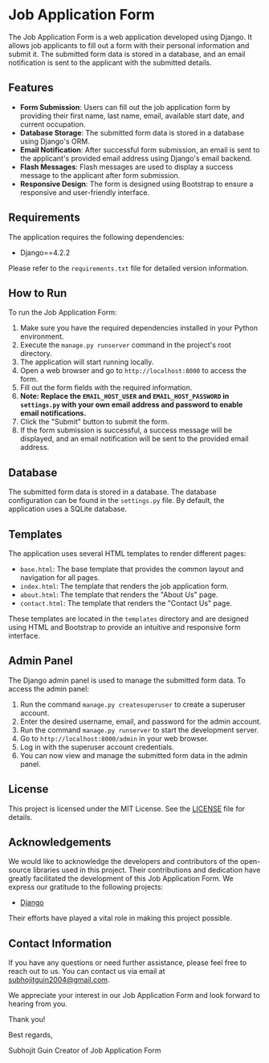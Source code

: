 # Job Application Form

The Job Application Form is a web application developed using Django. It allows job applicants to fill out a form with their personal information and submit it. The submitted form data is stored in a database, and an email notification is sent to the applicant with the submitted details.

## Features

- **Form Submission**: Users can fill out the job application form by providing their first name, last name, email, available start date, and current occupation.
- **Database Storage**: The submitted form data is stored in a database using Django's ORM.
- **Email Notification**: After successful form submission, an email is sent to the applicant's provided email address using Django's email backend.
- **Flash Messages**: Flash messages are used to display a success message to the applicant after form submission.
- **Responsive Design**: The form is designed using Bootstrap to ensure a responsive and user-friendly interface.

## Requirements

The application requires the following dependencies:

- Django==4.2.2

Please refer to the `requirements.txt` file for detailed version information.

## How to Run

To run the Job Application Form:

1. Make sure you have the required dependencies installed in your Python environment.
2. Execute the `manage.py runserver` command in the project's root directory.
3. The application will start running locally.
4. Open a web browser and go to `http://localhost:8000` to access the form.
5. Fill out the form fields with the required information.
6. **Note: Replace the `EMAIL_HOST_USER` and `EMAIL_HOST_PASSWORD` in `settings.py` with your own email address and password to enable email notifications.**
7. Click the "Submit" button to submit the form.
8. If the form submission is successful, a success message will be displayed, and an email notification will be sent to the provided email address.

## Database

The submitted form data is stored in a database. The database configuration can be found in the `settings.py` file. By default, the application uses a SQLite database.

## Templates

The application uses several HTML templates to render different pages:

- `base.html`: The base template that provides the common layout and navigation for all pages.
- `index.html`: The template that renders the job application form.
- `about.html`: The template that renders the "About Us" page.
- `contact.html`: The template that renders the "Contact Us" page.

These templates are located in the `templates` directory and are designed using HTML and Bootstrap to provide an intuitive and responsive form interface.

## Admin Panel

The Django admin panel is used to manage the submitted form data. To access the admin panel:

1. Run the command `manage.py createsuperuser` to create a superuser account.
2. Enter the desired username, email, and password for the admin account.
3. Run the command `manage.py runserver` to start the development server.
4. Go to `http://localhost:8000/admin` in your web browser.
5. Log in with the superuser account credentials.
6. You can now view and manage the submitted form data in the admin panel.

## License

This project is licensed under the MIT License. See the [LICENSE](LICENSE) file for details.

## Acknowledgements

We would like to acknowledge the developers and contributors of the open-source libraries used in this project. Their contributions and dedication have greatly facilitated the development of this Job Application Form. We express our gratitude to the following projects:

- [Django](https://www.djangoproject.com/)

Their efforts have played a vital role in making this project possible.

## Contact Information

If you have any questions or need further assistance, please feel free to reach out to us. You can contact us via email at [subhojitguin2004@gmail.com](mailto:subhojitguin2004@gmail.com).

We appreciate your interest in our Job Application Form and look forward to hearing from you.

Thank you!

Best regards,

Subhojit Guin
Creator of Job Application Form